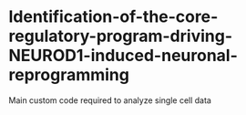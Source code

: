 # Identification-of-the-core-regulatory-program-driving-NEUROD1-induced-neuronal-reprogramming
Main custom code required to analyze single cell data
